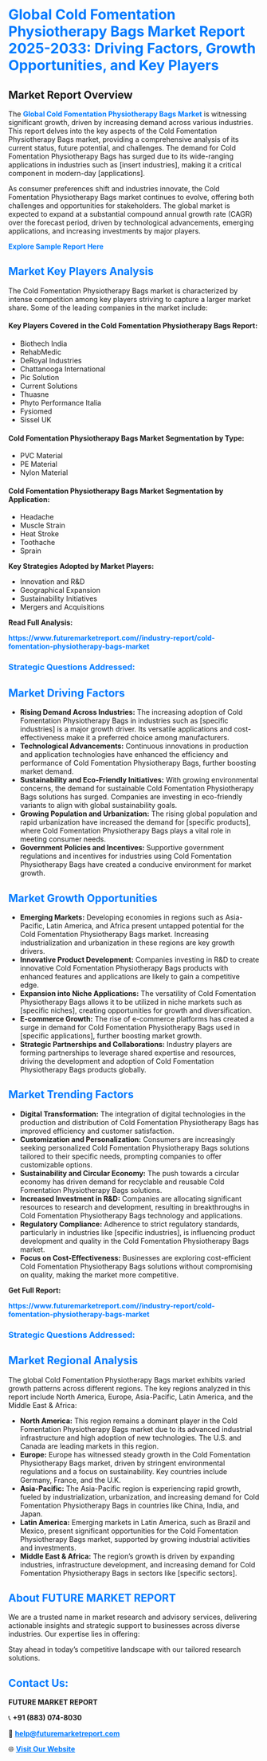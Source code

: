 <h1 style="color: #007BFF;">Global Cold Fomentation Physiotherapy Bags Market Report 2025-2033: Driving Factors, Growth Opportunities, and Key Players</h1>

<section id="overview">
<h2>Market Report Overview</h2>
<p>The <a href="https://www.futuremarketreport.com//industry-report/cold-fomentation-physiotherapy-bags-market" style="color: #007BFF; text-decoration: none;"><strong>Global Cold Fomentation Physiotherapy Bags Market</strong></a> is witnessing significant growth, driven by increasing demand across various industries. This report delves into the key aspects of the Cold Fomentation Physiotherapy Bags market, providing a comprehensive analysis of its current status, future potential, and challenges. The demand for Cold Fomentation Physiotherapy Bags has surged due to its wide-ranging applications in industries such as [insert industries], making it a critical component in modern-day [applications].</p>
<p>As consumer preferences shift and industries innovate, the Cold Fomentation Physiotherapy Bags market continues to evolve, offering both challenges and opportunities for stakeholders. The global market is expected to expand at a substantial compound annual growth rate (CAGR) over the forecast period, driven by technological advancements, emerging applications, and increasing investments by major players.</p>
</section>

<section id="overview">
<p><a href="https://www.futuremarketreport.com//request-sample/reportId=64778" style="color: #007BFF; text-decoration: none;"><strong>Explore Sample Report Here</strong></a></p>
</section>

<section id="key-players">
<h2 style="color: #007BFF;">Market Key Players Analysis</h2>
<p>The Cold Fomentation Physiotherapy Bags market is characterized by intense competition among key players striving to capture a larger market share. Some of the leading companies in the market include:</p>
<h4>Key Players Covered in the Cold Fomentation Physiotherapy Bags Report:</h4>
<ul><li>Biothech India</li><li>RehabMedic</li><li>DeRoyal Industries</li><li>Chattanooga International</li><li>Pic Solution</li><li>Current Solutions</li><li>Thuasne</li><li>Phyto Performance Italia</li><li>Fysiomed</li><li>Sissel UK</li></ul>
<h4>Cold Fomentation Physiotherapy Bags Market Segmentation by Type:</h4>
<ul><li>PVC Material</li><li>PE Material</li><li>Nylon Material</li></ul>

<h4>Cold Fomentation Physiotherapy Bags Market Segmentation by Application:</h4>
<ul><li>Headache</li><li>Muscle Strain</li><li>Heat Stroke</li><li>Toothache</li><li>Sprain</li></ul>
<p><strong>Key Strategies Adopted by Market Players:</strong></p>
<ul>
<li>Innovation and R&D</li>
<li>Geographical Expansion</li>
<li>Sustainability Initiatives</li>
<li>Mergers and Acquisitions</li>
</ul>
</section>

<section>
<p><strong>Read Full Analysis: </strong></p><a href="https://www.futuremarketreport.com//industry-report/cold-fomentation-physiotherapy-bags-market" style="color: #007BFF; text-decoration: none;"><strong>https://www.futuremarketreport.com//industry-report/cold-fomentation-physiotherapy-bags-market</strong></a>
<h3 style="color: #007BFF;">Strategic Questions Addressed:</h3>
</section>

<section id="driving-factors">
<h2 style="color: #007BFF;">Market Driving Factors</h2>
<ul>
<li><strong>Rising Demand Across Industries:</strong> The increasing adoption of Cold Fomentation Physiotherapy Bags in industries such as [specific industries] is a major growth driver. Its versatile applications and cost-effectiveness make it a preferred choice among manufacturers.</li>
<li><strong>Technological Advancements:</strong> Continuous innovations in production and application technologies have enhanced the efficiency and performance of Cold Fomentation Physiotherapy Bags, further boosting market demand.</li>
<li><strong>Sustainability and Eco-Friendly Initiatives:</strong> With growing environmental concerns, the demand for sustainable Cold Fomentation Physiotherapy Bags solutions has surged. Companies are investing in eco-friendly variants to align with global sustainability goals.</li>
<li><strong>Growing Population and Urbanization:</strong> The rising global population and rapid urbanization have increased the demand for [specific products], where Cold Fomentation Physiotherapy Bags plays a vital role in meeting consumer needs.</li>
<li><strong>Government Policies and Incentives:</strong> Supportive government regulations and incentives for industries using Cold Fomentation Physiotherapy Bags have created a conducive environment for market growth.</li>
</ul>
</section>

<section id="growth-opportunities">
<h2 style="color: #007BFF;">Market Growth Opportunities</h2>
<ul>
<li><strong>Emerging Markets:</strong> Developing economies in regions such as Asia-Pacific, Latin America, and Africa present untapped potential for the Cold Fomentation Physiotherapy Bags market. Increasing industrialization and urbanization in these regions are key growth drivers.</li>
<li><strong>Innovative Product Development:</strong> Companies investing in R&D to create innovative Cold Fomentation Physiotherapy Bags products with enhanced features and applications are likely to gain a competitive edge.</li>
<li><strong>Expansion into Niche Applications:</strong> The versatility of Cold Fomentation Physiotherapy Bags allows it to be utilized in niche markets such as [specific niches], creating opportunities for growth and diversification.</li>
<li><strong>E-commerce Growth:</strong> The rise of e-commerce platforms has created a surge in demand for Cold Fomentation Physiotherapy Bags used in [specific applications], further boosting market growth.</li>
<li><strong>Strategic Partnerships and Collaborations:</strong> Industry players are forming partnerships to leverage shared expertise and resources, driving the development and adoption of Cold Fomentation Physiotherapy Bags products globally.</li>
</ul>
</section>

<section id="trending-factors">
<h2 style="color: #007BFF;">Market Trending Factors</h2>
<ul>
<li><strong>Digital Transformation:</strong> The integration of digital technologies in the production and distribution of Cold Fomentation Physiotherapy Bags has improved efficiency and customer satisfaction.</li>
<li><strong>Customization and Personalization:</strong> Consumers are increasingly seeking personalized Cold Fomentation Physiotherapy Bags solutions tailored to their specific needs, prompting companies to offer customizable options.</li>
<li><strong>Sustainability and Circular Economy:</strong> The push towards a circular economy has driven demand for recyclable and reusable Cold Fomentation Physiotherapy Bags solutions.</li>
<li><strong>Increased Investment in R&D:</strong> Companies are allocating significant resources to research and development, resulting in breakthroughs in Cold Fomentation Physiotherapy Bags technology and applications.</li>
<li><strong>Regulatory Compliance:</strong> Adherence to strict regulatory standards, particularly in industries like [specific industries], is influencing product development and quality in the Cold Fomentation Physiotherapy Bags market.</li>
<li><strong>Focus on Cost-Effectiveness:</strong> Businesses are exploring cost-efficient Cold Fomentation Physiotherapy Bags solutions without compromising on quality, making the market more competitive.</li>
</ul>
</section>

<section>
<p><strong>Get Full Report: </strong></p><a href="https://www.futuremarketreport.com//industry-report/cold-fomentation-physiotherapy-bags-market" style="color: #007BFF; text-decoration: none;"><strong>https://www.futuremarketreport.com//industry-report/cold-fomentation-physiotherapy-bags-market</strong></a>
<h3 style="color: #007BFF;">Strategic Questions Addressed:</h3>
</section>


<section id="regional-analysis">
<h2 style="color: #007BFF;">Market Regional Analysis</h2>
<p>The global Cold Fomentation Physiotherapy Bags market exhibits varied growth patterns across different regions. The key regions analyzed in this report include North America, Europe, Asia-Pacific, Latin America, and the Middle East & Africa:</p>
<ul>
<li><strong>North America:</strong> This region remains a dominant player in the Cold Fomentation Physiotherapy Bags market due to its advanced industrial infrastructure and high adoption of new technologies. The U.S. and Canada are leading markets in this region.</li>
<li><strong>Europe:</strong> Europe has witnessed steady growth in the Cold Fomentation Physiotherapy Bags market, driven by stringent environmental regulations and a focus on sustainability. Key countries include Germany, France, and the U.K.</li>
<li><strong>Asia-Pacific:</strong> The Asia-Pacific region is experiencing rapid growth, fueled by industrialization, urbanization, and increasing demand for Cold Fomentation Physiotherapy Bags in countries like China, India, and Japan.</li>
<li><strong>Latin America:</strong> Emerging markets in Latin America, such as Brazil and Mexico, present significant opportunities for the Cold Fomentation Physiotherapy Bags market, supported by growing industrial activities and investments.</li>
<li><strong>Middle East & Africa:</strong> The region’s growth is driven by expanding industries, infrastructure development, and increasing demand for Cold Fomentation Physiotherapy Bags in sectors like [specific sectors].</li>
</ul>
</section>

<footer>
<h2 style="color: #007BFF;">About FUTURE MARKET REPORT</h2>
<p>We are a trusted name in market research and advisory services, delivering actionable insights and strategic support to businesses across diverse industries. Our expertise lies in offering:</p>

<p>Stay ahead in today’s competitive landscape with our tailored research solutions.</p>

<h2 style="color: #007BFF;">Contact Us:</h2>
<p><strong>FUTURE MARKET REPORT</strong></p>
<p>📞 <strong>+91 (883) 074-8030</strong></p>
<p>📧 <strong><a href="mailto:help@futuremarketreport.com" style="color: #007BFF;">help@futuremarketreport.com</a></strong></p>
<p>🌐 <strong><a href="https://www.futuremarketreport.com/" style="color: #007BFF;">Visit Our Website</a></strong></p>
</footer>